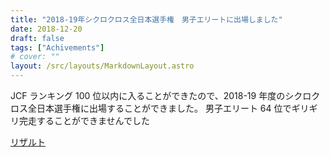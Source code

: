 ```yaml
---
title: "2018-19年シクロクロス全日本選手権　男子エリートに出場しました"
date: 2018-12-20
draft: false
tags: ["Achivements"]
# cover: ""
layout: /src/layouts/MarkdownLayout.astro
---
```


JCF ランキング 100 位以内に入ることができたので、2018-19 年度のシクロクロス全日本選手権に出場することができました。
男子エリート 64 位でギリギリ完走することができませんでした

[リザルト](https://data.cyclocross.jp/race/6936)

<div class="iframely-embed"><div class="iframely-responsive" style="height: 140px; padding-bottom: 0;"><a href="https://www.cyclocross.jp/" data-iframely-url="//cdn.iframe.ly/jeqfGBs"></a></div></div>
